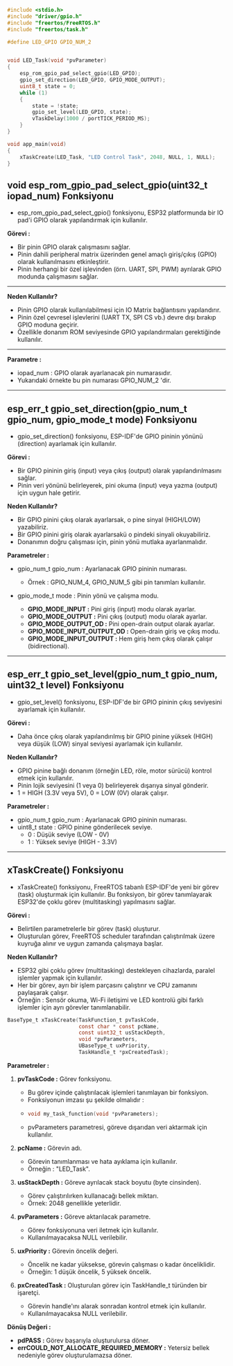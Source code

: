 ```c
#include <stdio.h>
#include "driver/gpio.h"
#include "freertos/FreeRTOS.h"
#include "freertos/task.h"

#define LED_GPIO GPIO_NUM_2


void LED_Task(void *pvParameter)
{
    esp_rom_gpio_pad_select_gpio(LED_GPIO);
    gpio_set_direction(LED_GPIO, GPIO_MODE_OUTPUT);
    uint8_t state = 0;
    while (1)
    {
        state = !state;
        gpio_set_level(LED_GPIO, state);
        vTaskDelay(1000 / portTICK_PERIOD_MS);
    }
}

void app_main(void)
{
    xTaskCreate(LED_Task, "LED Control Task", 2048, NULL, 1, NULL);
}
```

## void esp_rom_gpio_pad_select_gpio(uint32_t iopad_num) Fonksiyonu

* esp_rom_gpio_pad_select_gpio() fonksiyonu, ESP32 platformunda bir IO pad'i GPIO olarak yapılandırmak için kullanılır.

**Görevi :**

* Bir pinin GPIO olarak çalışmasını sağlar.
* Pinin dahili peripheral matrix üzerinden genel amaçlı giriş/çıkış (GPIO) olarak kullanılmasını etkinleştirir.
* Pinin herhangi bir özel işlevinden (örn. UART, SPI, PWM) ayrılarak GPIO modunda çalışmasını sağlar.

----------------------------------------------------------------------------------------

**Neden Kullanılır?**

* Pinin GPIO olarak kullanılabilmesi için IO Matrix bağlantısını yapılandırır.
* Pinin özel çevresel işlevlerini (UART TX, SPI CS vb.) devre dışı bırakıp GPIO moduna geçirir.
* Özellikle donanım ROM seviyesinde GPIO yapılandırmaları gerektiğinde kullanılır.

----------------------------------------------------------------------------------------

**Parametre :**
* iopad_num : GPIO olarak ayarlanacak pin numarasıdır.
* Yukarıdaki örnekte bu pin numarası GPIO_NUM_2 'dir.

----------------------------------------------------------------------------------------

## esp_err_t gpio_set_direction(gpio_num_t gpio_num, gpio_mode_t mode) Fonksiyonu

* gpio_set_direction() fonksiyonu, ESP-IDF'de GPIO pininin yönünü (direction) ayarlamak için kullanılır.

**Görevi :**

* Bir GPIO pininin giriş (input) veya çıkış (output) olarak yapılandırılmasını sağlar.
* Pinin veri yönünü belirleyerek, pini okuma (input) veya yazma (output) için uygun hale getirir.

**Neden Kullanılır?**

* Bir GPIO pinini çıkış olarak ayarlarsak, o pine sinyal (HIGH/LOW) yazabiliriz.
* Bir GPIO pinini giriş olarak ayarlarsakü o pindeki sinyali okuyabiliriz.
* Donanımın doğru çalışması için, pinin yönü mutlaka ayarlanmalıdır.

**Parametreler :**

* gpio_num_t gpio_num : Ayarlanacak GPIO pininin numarası.
  * Örnek : GPIO_NUM_4, GPIO_NUM_5 gibi pin tanımları kullanılır.

* gpio_mode_t mode : Pinin yönü ve çalışma modu.
  * **GPIO_MODE_INPUT :** Pini giriş (input) modu olarak ayarlar.
  * **GPIO_MODE_OUTPUT :** Pini çıkış (output) modu olarak ayarlar.
  * **GPIO_MODE_OUTPUT_OD :** Pini open-drain output olarak ayarlar.
  * **GPIO_MODE_INPUT_OUTPUT_OD :** Open-drain giriş ve çıkış modu.
  * **GPIO_MODE_INPUT_OUTPUT :** Hem giriş hem çıkış olarak çalışır (bidirectional).

---------------------------------------------------------------------------------------

## esp_err_t gpio_set_level(gpio_num_t gpio_num, uint32_t level) Fonksiyonu

* gpio_set_level() fonksiyonu, ESP-IDF'de bir GPIO pininin çıkış seviyesini ayarlamak için kullanılır.

**Görevi :**

* Daha önce çıkış olarak yapılandırılmış bir GPIO pinine yüksek (HIGH) veya düşük (LOW) sinyal seviyesi ayarlamak için kullanılır.

**Neden Kullanılır?**

* GPIO pinine bağlı donanım (örneğin LED, röle, motor sürücü) kontrol etmek için kullanılır.
* Pinin lojik seviyesini (1 veya 0) belirleyerek dışarıya sinyal gönderir.
* 1 = HIGH (3.3V veya 5V), 0 = LOW (0V) olarak çalışır.

**Parametreler :**

* gpio_num_t gpio_num : Ayarlanacak GPIO pininin numarası.
* uint8_t state : GPIO pinine gönderilecek seviye.
  * 0 : Düşük seviye (LOW - 0V)
  * 1 : Yüksek seviye (HIGH - 3.3V)

---------------------------------------------------------------------------------------

## xTaskCreate() Fonksiyonu

* xTaskCreate() fonksiyonu, FreeRTOS tabanlı ESP-IDF'de yeni bir görev (task) oluşturmak için kullanılır. Bu fonksiyon, bir görev tanımlayarak ESP32'de çoklu görev (multitasking) yapılmasını sağlar.

**Görevi :**

* Belirtilen parametrelerle bir görev (task) oluşturur.
* Oluşturulan görev, FreeRTOS scheduler tarafından çalıştırılmak üzere kuyruğa alınır ve uygun zamanda çalışmaya başlar.

**Neden Kullanılır?**

* ESP32 gibi çoklu görev (multitasking) destekleyen cihazlarda, paralel işlemler yapmak için kullanılır.
* Her bir görev, ayrı bir işlem parçasını çalıştırır ve CPU zamanını paylaşarak çalışır.
* Örneğin : Sensör okuma, Wi-Fi iletişimi ve LED kontrolü gibi farklı işlemler için ayrı görevler tanımlanabilir.

```c
BaseType_t xTaskCreate(TaskFunction_t pvTaskCode,
                       const char * const pcName,
                       const uint32_t usStackDepth,
                       void *pvParameters,
                       UBaseType_t uxPriority,
                       TaskHandle_t *pxCreatedTask);
```

**Parametreler :**

1. **pvTaskCode :** Görev fonksiyonu.
   * Bu görev içinde çalıştırılacak işlemleri tanımlayan bir fonksiyon.
   * Fonksiyonun imzası şu şekilde olmalıdır :
   * ```c
     void my_task_function(void *pvParameters);
     ```
   * pvParameters parametresi, göreve dışarıdan veri aktarmak için kullanılır.

2. **pcName :** Görevin adı.
   * Görevin tanımlanması ve hata ayıklama için kullanılır.
   * Örneğin :  "LED_Task".

3. **usStackDepth :** Göreve ayrılacak stack boyutu (byte cinsinden).
   * Görev çalıştırılırken kullanacağı bellek miktarı.
   * Örnek: 2048 genellikle yeterlidir.

4. **pvParameters :** Göreve aktarılacak parametre.
   * Görev fonksiyonuna veri iletmek için kullanılır.
   * Kullanılmayacaksa NULL verilebilir.

5. **uxPriority :** Görevin öncelik değeri.
   * Öncelik ne kadar yüksekse, görevin çalışması o kadar önceliklidir.
   * Örneğin: 1 düşük öncelik, 5 yüksek öncelik.

6. **pxCreatedTask :** Oluşturulan görev için TaskHandle_t türünden bir işaretçi.
   * Görevin handle'ını alarak sonradan kontrol etmek için kullanılır.
   * Kullanılmayacaksa NULL verilebilir.

**Dönüş Değeri :** 

* **pdPASS :** Görev başarıyla oluşturulursa döner.
* **errCOULD_NOT_ALLOCATE_REQUIRED_MEMORY :** Yetersiz bellek nedeniyle görev oluşturulamazsa döner.







